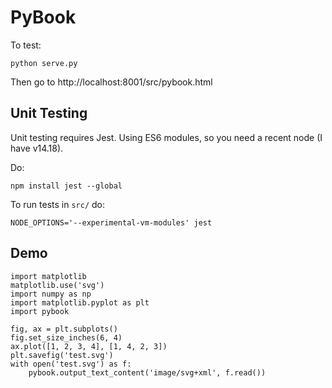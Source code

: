 # PyBook

To test:

    python serve.py

Then go to http://localhost:8001/src/pybook.html

## Unit Testing

Unit testing requires Jest. Using ES6 modules, so you need a recent node (I have v14.18).

Do:

    npm install jest --global

To run tests in `src/` do:

    NODE_OPTIONS='--experimental-vm-modules' jest

## Demo

    import matplotlib
    matplotlib.use('svg')
    import numpy as np
    import matplotlib.pyplot as plt
    import pybook

    fig, ax = plt.subplots()
    fig.set_size_inches(6, 4)
    ax.plot([1, 2, 3, 4], [1, 4, 2, 3])
    plt.savefig('test.svg')
    with open('test.svg') as f:
        pybook.output_text_content('image/svg+xml', f.read())
